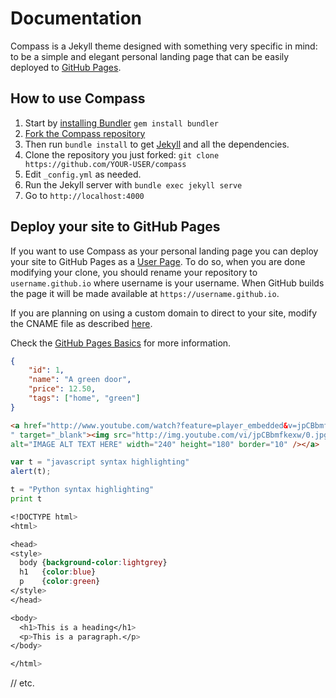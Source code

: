 # Documentation

Compass is a Jekyll theme designed with something very specific in mind: to be a simple and elegant personal landing page that can be easily deployed to [GitHub Pages](https://pages.github.com/).

## How to use Compass

1. Start by [installing Bundler](http://bundler.io) `gem install bundler`
2. [Fork the Compass repository](https://github.com/excentris/compass/fork)
3. Then run `bundle install` to get [Jekyll](http://jekyllrb.com) and all the dependencies.
4. Clone the repository you just forked: `git clone https://github.com/YOUR-USER/compass`
5. Edit `_config.yml` as needed.
6. Run the Jekyll server with `bundle exec jekyll serve`
7. Go to `http://localhost:4000`

## Deploy your site to GitHub Pages

If you want to use Compass as your personal landing page you can deploy your site to GitHub Pages as a [User Page](https://help.github.com/articles/user-organization-and-project-pages/#user--organization-pages). To do so, when you are done modifying your clone, you should rename your repository to `username.github.io` where username is your username. When GitHub builds the page it will be made available at `https://username.github.io`.

If you are planning on using a custom domain to direct to your site, modify the CNAME file as described [here](https://help.github.com/articles/adding-a-cname-file-to-your-repository/).

Check the [GitHub Pages Basics](https://help.github.com/categories/github-pages-basics/) for more information.

```json
{
    "id": 1,
    "name": "A green door",
    "price": 12.50,
    "tags": ["home", "green"]
}
```
```html
<a href="http://www.youtube.com/watch?feature=player_embedded&v=jpCBbmfkexw
" target="_blank"><img src="http://img.youtube.com/vi/jpCBbmfkexw/0.jpg" 
alt="IMAGE ALT TEXT HERE" width="240" height="180" border="10" /></a>
```
```js
var t = "javascript syntax highlighting"
alert(t);
```

```python
t = "Python syntax highlighting"
print t
```


```css
<!DOCTYPE html>
<html>

<head>
<style>
  body {background-color:lightgrey}
  h1   {color:blue}
  p    {color:green}
</style>
</head>

<body>
  <h1>This is a heading</h1>
  <p>This is a paragraph.</p>
</body>

</html>
```
// etc.
